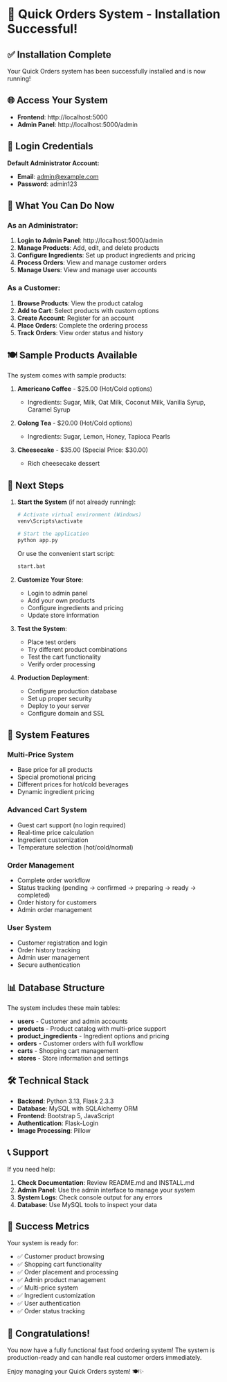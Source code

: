 # 🎉 Quick Orders System - Installation Successful!

## ✅ Installation Complete

Your Quick Orders system has been successfully installed and is now running!

## 🌐 Access Your System

- **Frontend**: http://localhost:5000
- **Admin Panel**: http://localhost:5000/admin

## 🔑 Login Credentials

**Default Administrator Account:**
- **Email**: admin@example.com
- **Password**: admin123

## 📱 What You Can Do Now

### As an Administrator:
1. **Login to Admin Panel**: http://localhost:5000/admin
2. **Manage Products**: Add, edit, and delete products
3. **Configure Ingredients**: Set up product ingredients and pricing
4. **Process Orders**: View and manage customer orders
5. **Manage Users**: View and manage user accounts

### As a Customer:
1. **Browse Products**: View the product catalog
2. **Add to Cart**: Select products with custom options
3. **Create Account**: Register for an account
4. **Place Orders**: Complete the ordering process
5. **Track Orders**: View order status and history

## 🍽️ Sample Products Available

The system comes with sample products:

1. **Americano Coffee** - $25.00 (Hot/Cold options)
   - Ingredients: Sugar, Milk, Oat Milk, Coconut Milk, Vanilla Syrup, Caramel Syrup

2. **Oolong Tea** - $20.00 (Hot/Cold options)
   - Ingredients: Sugar, Lemon, Honey, Tapioca Pearls

3. **Cheesecake** - $35.00 (Special Price: $30.00)
   - Rich cheesecake dessert

## 🚀 Next Steps

1. **Start the System** (if not already running):
   ```bash
   # Activate virtual environment (Windows)
   venv\Scripts\activate
   
   # Start the application
   python app.py
   ```
   
   Or use the convenient start script:
   ```bash
   start.bat
   ```

2. **Customize Your Store**:
   - Login to admin panel
   - Add your own products
   - Configure ingredients and pricing
   - Update store information

3. **Test the System**:
   - Place test orders
   - Try different product combinations
   - Test the cart functionality
   - Verify order processing

4. **Production Deployment**:
   - Configure production database
   - Set up proper security
   - Deploy to your server
   - Configure domain and SSL

## 🔧 System Features

### Multi-Price System
- Base price for all products
- Special promotional pricing
- Different prices for hot/cold beverages
- Dynamic ingredient pricing

### Advanced Cart System
- Guest cart support (no login required)
- Real-time price calculation
- Ingredient customization
- Temperature selection (hot/cold/normal)

### Order Management
- Complete order workflow
- Status tracking (pending → confirmed → preparing → ready → completed)
- Order history for customers
- Admin order management

### User System
- Customer registration and login
- Order history tracking
- Admin user management
- Secure authentication

## 📊 Database Structure

The system includes these main tables:
- **users** - Customer and admin accounts
- **products** - Product catalog with multi-price support
- **product_ingredients** - Ingredient options and pricing
- **orders** - Customer orders with full workflow
- **carts** - Shopping cart management
- **stores** - Store information and settings

## 🛠️ Technical Stack

- **Backend**: Python 3.13, Flask 2.3.3
- **Database**: MySQL with SQLAlchemy ORM
- **Frontend**: Bootstrap 5, JavaScript
- **Authentication**: Flask-Login
- **Image Processing**: Pillow

## 📞 Support

If you need help:

1. **Check Documentation**: Review README.md and INSTALL.md
2. **Admin Panel**: Use the admin interface to manage your system
3. **System Logs**: Check console output for any errors
4. **Database**: Use MySQL tools to inspect your data

## 🎯 Success Metrics

Your system is ready for:
- ✅ Customer product browsing
- ✅ Shopping cart functionality
- ✅ Order placement and processing
- ✅ Admin product management
- ✅ Multi-price system
- ✅ Ingredient customization
- ✅ User authentication
- ✅ Order status tracking

## 🌟 Congratulations!

You now have a fully functional fast food ordering system! The system is production-ready and can handle real customer orders immediately.

Enjoy managing your Quick Orders system! 🍽️✨
